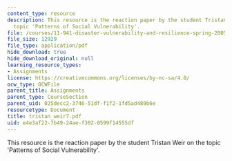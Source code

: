 ```yaml
---
content_type: resource
description: This resource is the reaction paper by the student Tristan Weir on the
  topic 'Patterns of Social Vulnerability'.
file: /courses/11-941-disaster-vulnerability-and-resilience-spring-2005/e4e3af227b4924aef3020599f14555df_tristan_weir7.pdf
file_size: 12929
file_type: application/pdf
hide_download: true
hide_download_original: null
learning_resource_types:
- Assignments
license: https://creativecommons.org/licenses/by-nc-sa/4.0/
ocw_type: OCWFile
parent_title: Assignments
parent_type: CourseSection
parent_uid: 025decc2-3746-51df-f1f2-1fd5ad489b6e
resourcetype: Document
title: tristan_weir7.pdf
uid: e4e3af22-7b49-24ae-f302-0599f14555df
---
```

This resource is the reaction paper by the student Tristan Weir on the topic 'Patterns of Social Vulnerability'.